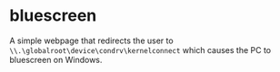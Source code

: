 # bluescreen
A simple webpage that redirects the user to `\\.\globalroot\device\condrv\kernelconnect` which causes the PC to bluescreen on Windows.
